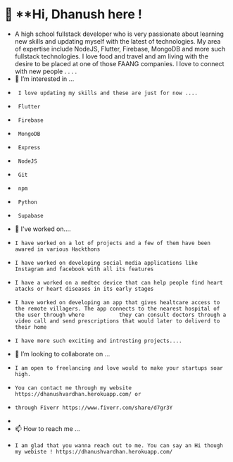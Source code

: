 # 👋 **Hi, Dhanush here !
- A high school fullstack developer who is very passionate about learning new skills and updating myself with the latest of technologies. My area of expertise include NodeJS, Flutter, Firebase, MongoDB and more such fullstack technologies. I love food and travel and am living with the desire to be placed at one of those FAANG companies. I love to connect with new people . . . . 
- 👀 I’m interested in ...
-      I love updating my skills and these are just for now ....
-      Flutter
-      Firebase
-      MongoDB
-      Express 
-      NodeJS
-      Git
-      npm 
-      Python
-      Supabase
  
- 🌱 I've worked on....
-     I have worked on a lot of projects and a few of them have been awared in various Hackthons
-     I have worked on developing social media applications like Instagram and facebook with all its features
-     I have a worked on a medtec device that can help people find heart atacks or heart diseases in its early stages
-     I have worked on developing an app that gives healtcare access to the remote villagers. The app connects to the nearest hospital of the user through where           they can consult doctors through a video call and send prescriptions that would later to deliverd to their home
-     I have more such exciting and intresting projects....
    
- 💞️ I’m looking to collaborate on ...
-     I am open to freelancing and love would to make your startups soar high.
-     You can contact me through my website https://dhanushvardhan.herokuapp.com/ or
-     through Fiverr https://www.fiverr.com/share/d7gr3Y
-     
- 📫 How to reach me ...
-     I am glad that you wanna reach out to me. You can say an Hi though my webiste ! https://dhanushvardhan.herokuapp.com/

<!---
dhanush17-tech/dhanush17-tech is a ✨ special ✨ repository because its `README.md` (this file) appears on your GitHub profile.
You can click the Preview link to take a look at your changes.
--->
